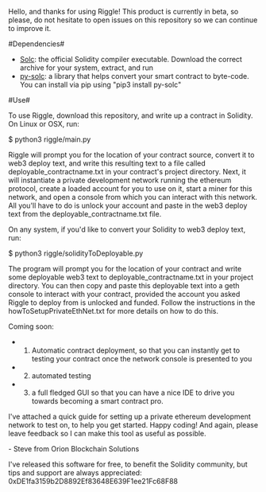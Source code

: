 Hello, and thanks for using Riggle! This product is currently in beta, so please, do not hesitate to open issues on this repository so we can continue to improve it.

#Dependencies#

- [Solc](https://github.com/ethereum/solidity/releases): the official Solidity compiler executable. Download the correct archive for your system, extract, and run
- [py-solc](https://github.com/pipermerriam/py-solc/): a library that helps convert your smart contract to byte-code. You can install via pip using "pip3 install py-solc"

#Use#

To use Riggle, download this repository, and write up a contract in Solidity. On Linux or OSX, run:

$ python3 riggle/main.py

Riggle will prompt you for the location of your contract source, convert it to web3 deploy text, and write this resulting text to a file called deployable_contractname.txt in your contract's project directory. Next, it will instantiate a private development network running the ethereum protocol, create a loaded account for you to use on it, start a miner for this network, and open a console from which you can interact with this network. All you'll have to do is unlock your account and paste in the web3 deploy text from the deployable_contractname.txt file.

On any system, if you'd like to convert your Solidity to web3 deploy text, run:

$ python3 riggle/solidityToDeployable.py

The program will prompt you for the location of your contract and write some deployable web3 text to deployable_contractname.txt in your project directory. You can then copy and paste this deployable text into a geth console to interact with your contract, provided the account you asked Riggle to deploy from is unlocked and funded. Follow the instructions in the howToSetupPrivateEthNet.txt for more details on how to do this.

Coming soon: 

- 1. Automatic contract deployment, so that you can instantly get to testing your contract once the network console is presented to you
- 2. automated testing 
- 3. a full fledged GUI so that you can have a nice IDE to drive you towards becoming a smart contract pro.

I've attached a quick guide for setting up a private ethereum development network to test on, to help you get started. Happy coding! And again, please leave feedback so I can make this tool as useful as possible.

\- Steve from Orion Blockchain Solutions

I've released this software for free, to benefit the Solidity community, but tips and support are always appreciated: 0xDE1fa3159b2D8892Ef83648E639F1ee21Fc68F88
